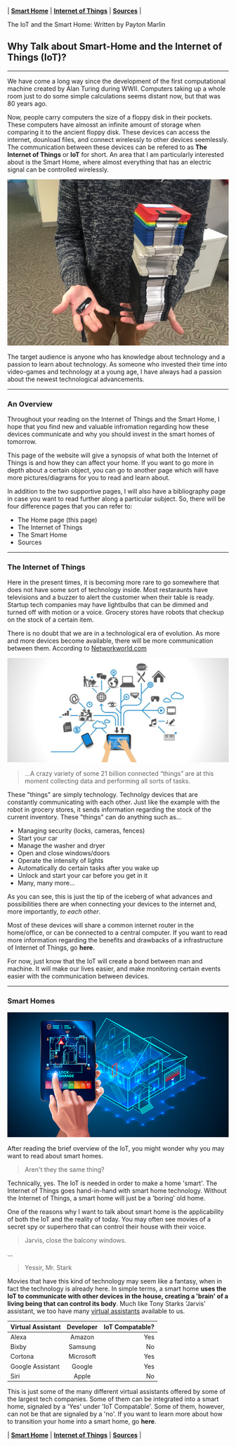  | [**Smart Home**](/Smart.md) | [**Internet of Things**](/IoT.md) | [**Sources**](/Sources.md) |

  
  The IoT and the Smart Home: Written by Payton Marlin

## **Why Talk about Smart-Home and the Internet of Things (IoT)?**
---
We have come a long way since the development of the first computational machine created by Alan Turing during WWII. Computers taking up a whole room just to do some simple calculations seems distant now, but that was 80 years ago. 

Now, people carry computers the size of a floppy disk in their pockets. These computers have almosst an infinite amount of storage when comparing it to the ancient floppy disk. These devices can access the internet, dounload files, and connect wirelessly to other devices seemlessly. The communication between these devices can be refered to as **The Internet of Things** or **IoT** for short. An area that I am particularly interested about is the Smart Home, where almost everything that has an electric signal can be controlled wirelessly.

![128 Gb flashdrive -> 128 Mb of floppy disk](Pictures/Floppy.jpg)

The target audience is anyone who has knowledge about technology and a passion to learn about technology. As someone who invested their time into video-games and technology at a young age, I have always had a passion about the newest technological advancements.  

---

### **An Overview**

Throughout your reading on the Internet of Things and the Smart Home, I hope that you find new and valuable infromation regarding how these devices communicate and why you should invest in the smart homes of tomorrow.

This page of the website will give a synopsis of what both the Internet of Things is and how they can affect your home. If you want to go more in depth about a certain object, you can go to another page which will have more pictures/diagrams for you to read and learn about.

In addition to the two supportive pages, I will also have a bibliography page in case you want to read further along a particular subject. So, there will be four difference pages that you can refer to:
- The Home page (this page)
- The Internet of Things
- The Smart Home
- Sources

---
### **The Internet of Things**

Here in the present times, it is becoming more rare to go somewhere that does not have some sort of technology inside. Most restaraunts have televisions and a buzzer to alert the customer when their table is ready. Startup tech companies may have lightbulbs that can be dimmed and turned off with motion or a voice. Grocery stores have robots that checkup on the stock of a certain item. 

There is no doubt that we are in a technological era of evolution. As more and more devices become available, there will be more communication between them. According to [Networkworld.com](https://www.networkworld.com/article/3542891/the-internet-of-things-in-2020-more-vital-than-ever.html)

![the IoT](Pictures/IoT.jpg)

> ...A crazy variety of some 21 billion connected “things” are at this moment collecting data and performing all sorts of tasks. 

These "things" are simply technology. Technolgy devices that are constantly communicating with each other. Just like the example with the robot in grocery stores, it sends information regarding the stock of the current inventory. These "things" can do anything such as...

 - Managing security (locks, cameras, fences)
 - Start your car
 - Manage the washer and dryer
 - Open and close windows/doors
 - Operate the intensity of lights
 - Automatically do certain tasks after you wake up
 - Unlock and start your car before you get in it 
 - Many, many more...

 As you can see, this is just the tip of the iceberg of what advances and possibilities there are when connecting your devices to the internet and, more importantly, *to each other*. 

 Most of these devices will share a common internet router in the home/office, or can be connected to a central computer. If you want to read more information regarding the benefits and drawbacks of a infrastructure of Internet of Things, go **here**.

 For now, just know that the IoT will create a bond between man and machine. It will make our lives easier, and make monitoring certain events easier with the communication between devices. 

 ---
 ### **Smart Homes**

![Smart-Home](Pictures/Home.jpg)

 After reading the brief overview of the IoT, you might wonder why you may want to read about smart homes.

 >Aren't they the same thing?

 Technically, yes. The IoT is needed in order to make a home 'smart'. The Internet of Things goes hand-in-hand with smart home technology. Without the Internet of Things, a smart home will just be a 'boring' old home. 

 One of the reasons why I want to talk about smart home is the applicability of both the IoT and the reality of today. You may often see movies of a secret spy or superhero that can control their house with their voice.

 > Jarvis, close the balcony windows. 

...
> Yessir, Mr. Stark

Movies that have this kind of technology may seem like a fantasy, when in fact the technology is already here. In simple terms, a smart home **uses the IoT to communicate with other devices in the house, creating a 'brain' of a living being that can control its body**. Much like Tony Starks 'Jarvis' assistant, we too have many [virtual assistants](https://en.wikipedia.org/wiki/Virtual_assistant) available to us. 

| Virtual Assistant  | Developer | IoT Compatable?  |  
|:---|:---:|---:|
| Alexa  | Amazon  | Yes  | 
| Bixby  | Samsung  | No  |  
| Cortona  | Microsoft  | Yes  |
| Google Assistant | Google | Yes |
| Siri | Apple | No |

This is just some of the many different virtual assistants offered by some of the largest tech companies. Some of them can be integrated into a smart home, signaled by a 'Yes' under 'IoT Compatable'. Some of them, however, can not be that are signaled by a 'no'. If you want to learn more about how to transition your home into a smart home, go **here**.

 | [**Smart Home**](/Smart.md) | [**Internet of Things**](/IoT.md) | [**Sources**](/Sources.md) |



    
